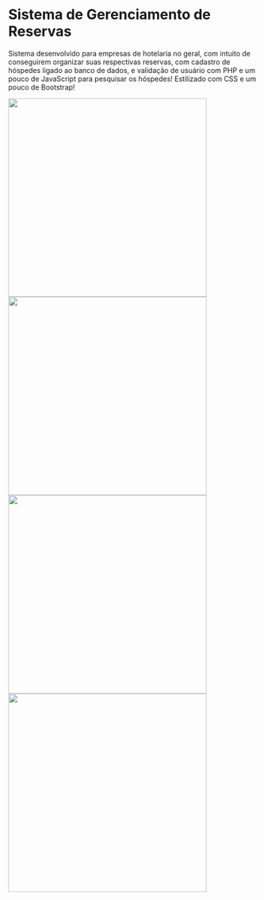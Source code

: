 # Sistema de Gerenciamento de Reservas
Sistema desenvolvido para empresas de hotelaria no geral, com intuito de conseguirem organizar suas respectivas reservas, com cadastro de hóspedes ligado ao banco de dados, e validação de usuário com PHP e um pouco de JavaScript para pesquisar os hóspedes! Estilizado com CSS e um pouco de Bootstrap!

<div width="300px">
  <img src="https://user-images.githubusercontent.com/101990417/190144155-8692f088-8198-490b-b01a-a6fc4a57f7c2.png" width="400px" />
  <img src="https://user-images.githubusercontent.com/101990417/190144165-7bbfd8be-8d67-434f-8c19-dbf076c7b361.png" width="400px" />
  <img src="https://user-images.githubusercontent.com/101990417/190144173-dce4cc1c-59f8-4053-9060-d4707648829a.png" width="400px" />
  <img src="https://user-images.githubusercontent.com/101990417/190144178-d94ad3ad-e13f-42f9-bd9a-56cdf72dfc08.png" width="400px" />
</div

